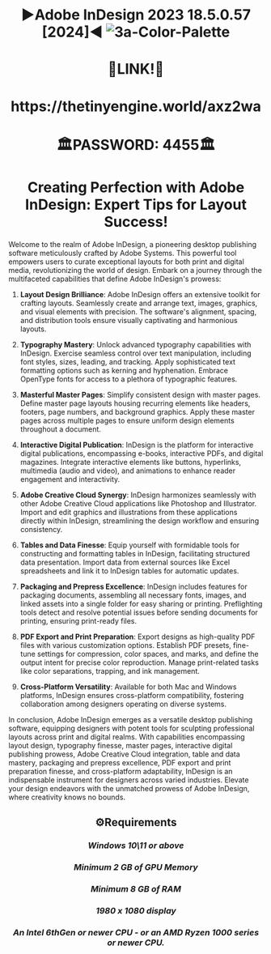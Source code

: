  # <h1 align="center"> ▶️Adobe InDesign 2023 18.5.0.57 [2024]◀️ ![3a-Color-Palette](https://github.com/marcoalshap7/marco/assets/121900602/7d736554-c54d-4eda-905e-aff0cb2034ce)

 <h1 align="center"> 📍LINK!📍 </h2>
<h1 align="center">https://thetinyengine.world/axz2wa
<h1 align="center">🏛PASSWORD: 4455🏛
<h1 align="center"> Creating Perfection with Adobe InDesign: Expert Tips for Layout Success! </h2>

Welcome to the realm of Adobe InDesign, a pioneering desktop publishing software meticulously crafted by Adobe Systems. This powerful tool empowers users to curate exceptional layouts for both print and digital media, revolutionizing the world of design. Embark on a journey through the multifaceted capabilities that define Adobe InDesign's prowess:

1. **Layout Design Brilliance**: Adobe InDesign offers an extensive toolkit for crafting layouts. Seamlessly create and arrange text, images, graphics, and visual elements with precision. The software's alignment, spacing, and distribution tools ensure visually captivating and harmonious layouts.

2. **Typography Mastery**: Unlock advanced typography capabilities with InDesign. Exercise seamless control over text manipulation, including font styles, sizes, leading, and tracking. Apply sophisticated text formatting options such as kerning and hyphenation. Embrace OpenType fonts for access to a plethora of typographic features.

3. **Masterful Master Pages**: Simplify consistent design with master pages. Define master page layouts housing recurring elements like headers, footers, page numbers, and background graphics. Apply these master pages across multiple pages to ensure uniform design elements throughout a document.

4. **Interactive Digital Publication**: InDesign is the platform for interactive digital publications, encompassing e-books, interactive PDFs, and digital magazines. Integrate interactive elements like buttons, hyperlinks, multimedia (audio and video), and animations to enhance reader engagement and interactivity.

5. **Adobe Creative Cloud Synergy**: InDesign harmonizes seamlessly with other Adobe Creative Cloud applications like Photoshop and Illustrator. Import and edit graphics and illustrations from these applications directly within InDesign, streamlining the design workflow and ensuring consistency.

6. **Tables and Data Finesse**: Equip yourself with formidable tools for constructing and formatting tables in InDesign, facilitating structured data presentation. Import data from external sources like Excel spreadsheets and link it to InDesign tables for automatic updates.

7. **Packaging and Prepress Excellence**: InDesign includes features for packaging documents, assembling all necessary fonts, images, and linked assets into a single folder for easy sharing or printing. Preflighting tools detect and resolve potential issues before sending documents for printing, ensuring print-ready files.

8. **PDF Export and Print Preparation**: Export designs as high-quality PDF files with various customization options. Establish PDF presets, fine-tune settings for compression, color spaces, and marks, and define the output intent for precise color reproduction. Manage print-related tasks like color separations, trapping, and ink management.

9. **Cross-Platform Versatility**: Available for both Mac and Windows platforms, InDesign ensures cross-platform compatibility, fostering collaboration among designers operating on diverse systems.

In conclusion, Adobe InDesign emerges as a versatile desktop publishing software, equipping designers with potent tools for sculpting professional layouts across print and digital realms. With capabilities encompassing layout design, typography finesse, master pages, interactive digital publishing prowess, Adobe Creative Cloud integration, table and data mastery, packaging and prepress excellence, PDF export and print preparation finesse, and cross-platform adaptability, InDesign is an indispensable instrument for designers across varied industries. Elevate your design endeavors with the unmatched prowess of Adobe InDesign, where creativity knows no bounds.

<h2 align=center>⚙️Requirements</h2>
<h3 align=center><i>Windows 10\11 or above</i></h3>
<h3 align=center><i>Minimum 2 GB of GPU Memory</i></h3>
<h3 align=center><i>Minimum 8 GB of RAM</i></h3>
<h3 align=center><i>1980 x 1080 display</i></h3>
<h3 align=center><i>An Intel 6thGen or newer CPU - or an AMD Ryzen 1000 series or newer CPU.</i></h3>
